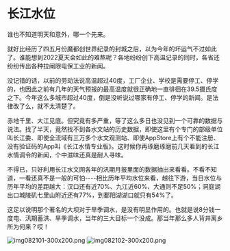 # 长江水位

谁也不知道明天和意外，哪一个先来。

就好比经历了四五月份魔都创世界纪录的封城之后，以为今年的坏运气不过如此了。谁能想到2022夏天会如此的难熬呢？各地纷纷创下高温记录的同时，各省还纷纷传出各种拉闸限电保工业的新闻。

没记错的话，以前的劳动法说高温超过40度，工厂企业、学校是需要停工、停学的，也因此之前有几年的天气预报的最高温度就很正确地一直徘徊在39.5摄氏度之下。今年这么多城市超过40度，倒是没听说过哪家有停工、停学的新闻。是法律改了么，就不太清楚了。

赤地千里、大江见底。但究竟有多严重，等了这么多日也没见到一个可靠的数据与说法。找了半天，竟然找不到各水文站的历史数据，即使这里有个专门的部级单位叫长江委、即使全流域有三万多个水文观测站、即使AppStore上有个不能注册、没有验证码的App叫《长江水情专业版》。这时候你再琢磨琢磨前几天看到的长江水情调令的新闻，个中滋味还真是耐人寻味。

不得已，只好利用长江水文网各年的汛期月报里面的数据抽出来看看。不看不知道，一看还真不是一般的可怕\----相比历年平均水位来看，越往下游，当日水位与历年平均的差距越大：汉口还有近70%、九江近60%、大通则不足50%；洞庭湖出口城陵矶七里山附近还有77%，到鄱阳湖湖口就只有54%了。

这足以说明那个著名的大坝对于旱季调水，是没有明显作用的。也就是说8分钱一度电、汛期蓄洪、旱季调水，当年的三大目标一个没成。那当年那么多人背井离乡所为何来？哎！

<img decoding="async" src="https://i0.wp.com/salty.vip/wp-content/uploads/2022/08/img082101.png?resize=300%2C200" alt="img082101-300x200.png" data-recalc-dims="1" />
<img decoding="async" src="https://i0.wp.com/salty.vip/wp-content/uploads/2022/08/img082102.png?resize=300%2C240" alt="img082102-300x200.png" data-recalc-dims="1" />

